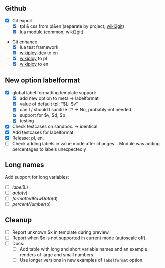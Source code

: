 ## Github

- [x] Git export
	- [x] tpl & css from pl&en (separate by project; [wiki2git](https://www.npmjs.com/package/wiki-to-git))
	- [x] lua module (common; wiki2git)
- Git enhance
	- [x] lua test framework
	- [x] [wikiploy-dev](https://www.npmjs.com/package/wikiploy) to en
	- [x] [wikiploy](https://www.npmjs.com/package/wikiploy) to pl
	- [x] [wikiploy](https://www.npmjs.com/package/wikiploy) to en

## New option labelformat

- [x] global label formatting template support:
	- [x] add new option to meta -> labelformat
	- [x] value of default tpl: "$L: $v"
	- [x] can I / should I sanitize it? -> No, probably not needed.
	- [x] support for $v, $d, $p
	- [x] testing
- [x] Check testcases on sandbox. -> identical.
- [x] Add testcases for labelformat.
- [x] Release: pl, en.
- [ ] Check adding labels in value mode after changes... Module was adding percentages to labels unexpectedly

## Long names

Add support for long variables:
- [ ] $label ($L)
- [ ] $auto ($v)
- [ ] $formattedRawData ($d)
- [ ] $percentNumber ($p)

## Cleanup

- [ ] Report unknown $x in template during preview.
- [ ] Report when $x is not supported in current mode (autoscale off).
- [ ] Docs:
	- [ ] Add table with long and short variable names and an example renders of large and small numbers.
	- [ ] Use longer versions in new examples of `labelformat` option.